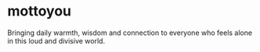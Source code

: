 # mottoyou
Bringing daily warmth, wisdom and connection to everyone who feels alone in this loud and divisive world.
